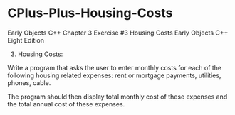 # CPlus-Plus-Housing-Costs
Early Objects C++ Chapter 3 Exercise #3 Housing Costs
Early Objects C++ Eight Edition

3) Housing Costs:

Write a program that asks the user to enter monthly costs for each of the following housing related expenses:
rent or mortgage payments, utilities, phones, cable.

The program should then display total monthly cost of these expenses and the total annual cost of these expenses.
